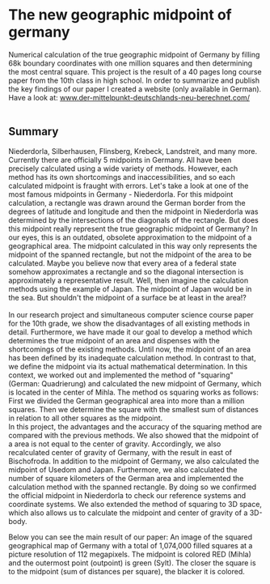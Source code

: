 # The new geographic midpoint of germany
Numerical calculation of the true geographic midpoint of Germany by filling 68k  boundary coordinates with one million squares and then determining the most central square. 
This project is the result of a 40 pages long course paper from the 10th class in high school. In order to summarize and publish the key findings of our paper I created a website (only available in German). <br/>
Have a look at: <a href="https://www.der-mittelpunkt-deutschlands-neu-berechnet.com/">www.der-mittelpunkt-deutschlands-neu-berechnet.com/</a><br /><br />

## Summary

Niederdorla, Silberhausen, Flinsberg, Krebeck, Landstreit, and many more. Currently there are officially 5 midpoints in Germany. All have been precisely calculated using a wide variety of methods. However, each method has its own shortcomings and inaccessibilities, and so each calculated midpoint is fraught with errors. Let's take a look at one of the most famous midpoints in Germany - Niederdorla. For this midpoint calculation, a rectangle was drawn around the German border from the degrees of latitude and longitude and then the midpoint in Niederdorla was determined by the intersections of the diagonals of the rectangle. But does this midpoint really represent the true geographic midpoint of Germany? In our eyes, this is an outdated, obsolete approximation to the midpoint of a geographical area. The midpoint calculated in this way only represents the midpoint of the spanned rectangle, but not the midpoint of the area to be calculated. Maybe you believe now that every area of a federal state somehow approximates a rectangle and so the diagonal intersection is approximately a representative result. Well, then imagine the calculation methods using the example of Japan. The midpoint of Japan would be in the sea. But shouldn't the midpoint of a surface be at least in the area!? <br/><br/>
In our research project and simultaneous computer science course paper for the 10th grade, we show the disadvantages of all existing methods in detail. Furthermore, we have made it our goal to develop a method which determines the true midpoint of an area and dispenses with the shortcomings of the existing methods. Until now, the midpoint of an area has been defined by its inadequate calculation method. In contrast to that, we define the midpoint via its actual mathematical determination. In this context, we worked out and implemented the method of "squaring" (German: Quadrierung) and calculated the new midpoint of Germany, which is located in the center of Mihla. The method os squaring works as follows: First we divided the German geographical area into more than a million squares. Then we determine the square with the smallest sum of distances in relation to all other squares as the midpoint. <br/>
In this project, the advantages and the accuracy of the squaring method are compared with the previous methods. We also showed that the midpoint of a area is not equal to the center of gravity. Accordingly, we also recalculated center of gravity of Germany, with the result in east of Bischofroda. In addition to the midpoint of Germany, we also calculated the midpoint of Usedom and Japan. Furthermore, we also calculated the number of square kilometers of the German area and implemented the calculation method with the spanned rectangle. By doing so we confirmed the official midpoint in Niederdorla to check our reference systems and coordinate systems. We also extended the method of squaring to 3D space, which also allows us to calculate the midpoint and center of gravity of a 3D-body.

Below you can see the main result of our paper: An image of the squared geographical map of Germany with a total of 1,074,000 filled squares at a picture resolution of 112 megapixels. The midpoint is colored RED (Mihla) and the outermost point (outpoint) is green (Sylt). The closer the square is to the midpoint (sum of distances per square), the blacker it is colored.
